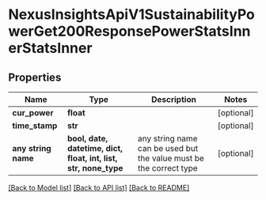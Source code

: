 # NexusInsightsApiV1SustainabilityPowerGet200ResponsePowerStatsInnerStatsInner


## Properties
Name | Type | Description | Notes
------------ | ------------- | ------------- | -------------
**cur_power** | **float** |  | [optional] 
**time_stamp** | **str** |  | [optional] 
**any string name** | **bool, date, datetime, dict, float, int, list, str, none_type** | any string name can be used but the value must be the correct type | [optional]

[[Back to Model list]](../README.md#documentation-for-models) [[Back to API list]](../README.md#documentation-for-api-endpoints) [[Back to README]](../README.md)


